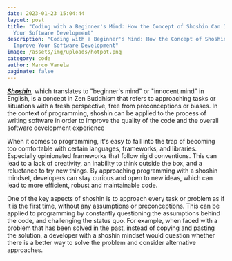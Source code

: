 ```yaml
---
date: 2023-01-23 15:04:44
layout: post
title: "Coding with a Beginner's Mind: How the Concept of Shoshin Can Improve
  Your Software Development"
description: "Coding with a Beginner's Mind: How the Concept of Shoshin Can
  Improve Your Software Development"
image: /assets/img/uploads/hotpot.png
category: code
author: Marco Varela
paginate: false
---
```

***[Shoshin](https://en.wikipedia.org/wiki/Shoshin)***, which translates to "beginner's mind" or "innocent mind" in English, is a concept in Zen Buddhism that refers to approaching tasks or situations with a fresh perspective, free from preconceptions or biases. In the context of programming, shoshin can be applied to the process of writing software in order to improve the quality of the code and the overall software development experience

When it comes to programming, it's easy to fall into the trap of becoming too comfortable with certain languages, frameworks, and libraries. Especially opinionated frameworks that follow rigid conventions. This can lead to a lack of creativity, an inability to think outside the box, and a reluctance to try new things. By approaching programming with a shoshin mindset, developers can stay curious and open to new ideas, which can lead to more efficient, robust and maintainable code. 

One of the key aspects of shoshin is to approach every task or problem as if it is the first time, without any assumptions or preconceptions. This can be applied to programming by constantly questioning the assumptions behind the code, and challenging the status quo. For example, when faced with a problem that has been solved in the past, instead of copying and pasting the solution, a developer with a shoshin mindset would question whether there is a better way to solve the problem and consider alternative approaches.